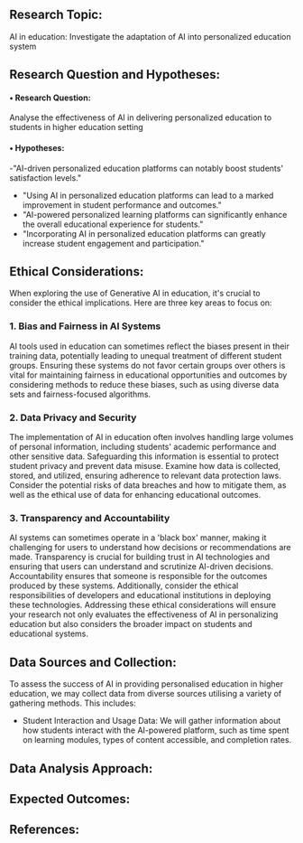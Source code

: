## Research Topic:<br />
 AI in education: Investigate the adaptation of AI into personalized education system

## Research Question and Hypotheses:<br />

#### •	Research Question:<br />

Analyse the effectiveness of AI in delivering personalized education to students in higher education setting

#### •	Hypotheses:<br />

-"AI-driven personalized education platforms can notably boost students' satisfaction levels."
-  "Using AI in personalized education platforms can lead to a marked improvement in student performance and outcomes."
- "AI-powered personalized learning platforms can significantly enhance the overall educational experience for students."
- "Incorporating AI in personalized education platforms can greatly increase student engagement and participation."


## Ethical Considerations:<br />
When exploring the use of Generative AI in education, it's crucial to consider the ethical implications. Here are three key areas to focus on:

### 1. **Bias and Fairness in AI Systems**
AI tools used in education can sometimes reflect the biases present in their training data, potentially leading to unequal treatment of different student groups.
Ensuring these systems do not favor certain groups over others is vital for maintaining fairness in educational opportunities and outcomes by considering methods to reduce these biases, such as using diverse data sets and fairness-focused algorithms.

### 2. **Data Privacy and Security**
The implementation of AI in education often involves handling large volumes of personal information, including students' academic performance and other sensitive data.
Safeguarding this information is essential to protect student privacy and prevent data misuse. Examine how data is collected, stored, and utilized, ensuring adherence to relevant data protection laws. Consider the potential risks of data breaches and how to mitigate them, as well as the ethical use of data for enhancing educational outcomes.

### 3. **Transparency and Accountability**
AI systems can sometimes operate in a 'black box' manner, making it challenging for users to understand how decisions or recommendations are made.
Transparency is crucial for building trust in AI technologies and ensuring that users can understand and scrutinize AI-driven decisions. Accountability ensures that someone is responsible for the outcomes produced by these systems. Additionally, consider the ethical responsibilities of developers and educational institutions in deploying these technologies.
Addressing these ethical considerations will ensure your research not only evaluates the effectiveness of AI in personalizing education but also considers the broader impact on students and educational systems.


## Data Sources and Collection:<br />
To assess the success of AI in providing personalised education in higher education, we may collect data from diverse sources utilising a variety of gathering methods. This includes:

- Student Interaction and Usage Data: We will gather information about how students interact with the AI-powered platform, such as time spent on learning modules, types of content accessible, and completion rates.


## Data Analysis Approach:<br />

## Expected Outcomes:<br />

## References:<br />


